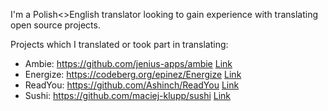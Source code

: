 I'm a Polish<>English translator looking to gain experience with translating open source projects.

Projects which I translated or took part in translating:
- Ambie: https://github.com/jenius-apps/ambie [Link](https://ambieapp.com/)
- Energize: https://codeberg.org/epinez/Energize [Link](https://f-droid.org/pl/packages/com.flasskamp.energize/)
- ReadYou: https://github.com/Ashinch/ReadYou [Link](https://f-droid.org/packages/me.ash.reader/)
- Sushi: https://github.com/maciej-klupp/sushi [Link](https://play.google.com/store/apps/details?id=com.jerameeldelosreyes.sushi)
